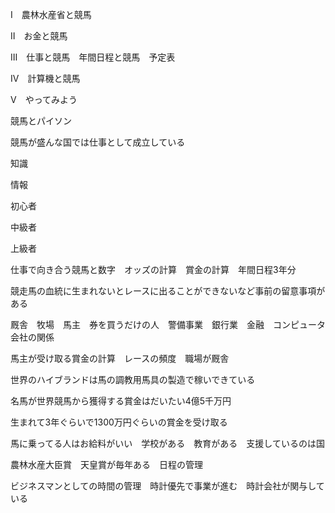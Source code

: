 Ⅰ　農林水産省と競馬

Ⅱ　お金と競馬

Ⅲ　仕事と競馬　年間日程と競馬　予定表

Ⅳ　計算機と競馬

Ⅴ　やってみよう

競馬とパイソン

競馬が盛んな国では仕事として成立している

知識

情報

初心者

中級者

上級者

仕事で向き合う競馬と数字　オッズの計算　賞金の計算　年間日程3年分

競走馬の血統に生まれないとレースに出ることができないなど事前の留意事項がある

厩舎　牧場　馬主　券を買うだけの人　警備事業　銀行業　金融　コンピュータ会社の関係

馬主が受け取る賞金の計算　レースの頻度　職場が厩舎

世界のハイブランドは馬の調教用馬具の製造で稼いできている

名馬が世界競馬から獲得する賞金はだいたい4億5千万円

生まれて3年ぐらいで1300万円ぐらいの賞金を受け取る

馬に乗ってる人はお給料がいい　学校がある　教育がある　支援しているのは国

農林水産大臣賞　天皇賞が毎年ある　日程の管理　

ビジネスマンとしての時間の管理　時計優先で事業が進む　時計会社が関与している

